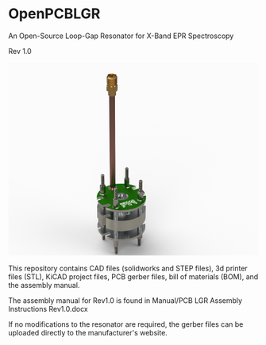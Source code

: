 # OpenPCBLGR
An Open-Source Loop-Gap Resonator for X-Band EPR Spectroscopy

Rev 1.0

![OpenPCBLGR Resonator](/manual/RESONATOR_72dpi.png)


This repository contains CAD files (solidworks and STEP files), 3d printer files (STL), KiCAD project files, 
PCB gerber files, bill of materials (BOM), and the assembly manual.

The assembly manual for Rev1.0 is found in Manual/PCB LGR Assembly Instructions Rev1.0.docx

If no modifications to the resonator are required, the gerber files can be uploaded directly to the manufacturer's website.


 


